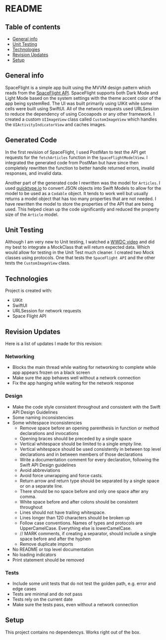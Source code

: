 # README

## Table of contents
* [General info](#general-info)
* [Unit Testing](#unit-testing)
* [Technologies](#technologies)
* [Revision Updates](#revision-updates)
* [Setup](#setup)

## General info
SpaceFlight is a simple app built using the MVVM design pattern which reads from
the [SpaceFlight API](https://api.spaceflightnewsapi.net/v3/documentation).
SpaceFlight supports both Dark Mode and Light Mode based on the system settings
with the theme accent color of the app being systemRed. The UI was built primarily
using UIKit while some cells were built using SwiftUI. All of the network requests
used URLSession to reduce the dependency of using Cocoapods or any other framework. I
created a custom `UIImageView` class called `CustomImageView` which handles the
`UIActivityIndicatorView` and caches images.

## Generated Code
In the first revision of SpaceFlight, I used PostMan to test the API get requests for
the `fetchArticles` function in the `SpaceFlightModelView`. I integrated the
generated code from PostMan but have since then completely rewritten the function to
better handle returned errors, invalid responses, and invalid data. 

Another part of the generated code I rewritten was the model for `Articles`. I used
[quicktype.io](https://quicktype.io) to convert JSON objects into Swift Models to
allow for the model to be used as a `Codable` object. It tends to work well but
usually returns a model object that has too many properties that are not needed. I
have rewritten the model to store the properties of the API that are being used. This
helped clean up the code significantly and reduced the property size of the `Article`
model.
 
## Unit Testing
Although I am very new to Unit testing, I watched a [WWDC video](https://developer.apple.com/videos/play/wwdc2017/414/) and did my best to
integrate a MockClass that will return expected data. Which would allow for testing
in the Unit Test much cleaner. I created two Mock classes using protocols. One that
tests the `SpaceFlight API` and the other tests the `CustomImageView` class.
    
## Technologies
Project is created with:
* UIKit
* SwiftUI
* URLSession for network requests
* Space Flight API

## Revision Updates
Here is a list of updates I made for this revision:
### Networking
* Blocks the main thread while waiting for networking to complete while app appears frozen on a black screen
* Make sure the app behaves well without a network connection
* Fix the app hanging while waiting for the network response

### Design
* Make the code style consistent throughout and consistent with the Swift API Design Guidelines
* Some naming inconsistencies
* Some whitespace inconsistencies
    * Remove space before an opening parenthesis in function or method declarations and invocations
    * Opening braces should be preceded by a single space
    * Vertical whitespace should be limited to a single empty line.
    * Vertical whitespace should be used consistently in between top level declarations and in between members of those declarations
    * Write a documentation comment for every declaration, following the Swift API Design guidelines
    * Avoid abbreviations
    * Avoid force unwrapping and force casts.
    * Return arrow and return type should be separated by a single space or on a separate line.
    * There should be no space before and only one space after any comma.
    * White space before and after colons should be consistent throughout
    * Lines should not have trailing whitespace.
    * Lines longer than 120 characters should be broken up
    * Follow case conventions. Names of types and protocols are UpperCamelCase. Everything else is lowerCamelCase.
    * // MARK comments, if creating a separator, should include a single space before and after the hyphen
    * Remove duplicate imports
* No README or top level documentation
* No loading indicators
* Print statement should be removed

### Tests
* Include some unit tests that do not test the golden path, e.g. error and edge cases
* Tests are minimal and do not pass
* Tests rely on the current date
* Make sure the tests pass, even without a network connection

## Setup
This project contains no dependencys. Works right out of the box.


